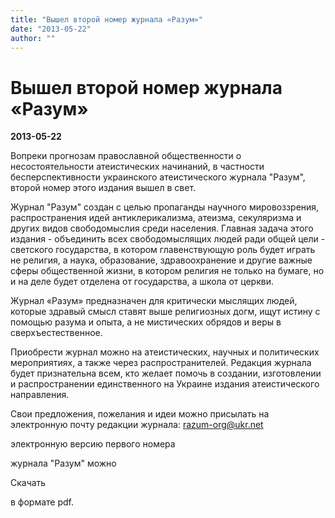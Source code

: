 ```yaml
---
title: "Вышел второй номер журнала «Разум»"
date: "2013-05-22"
author: ""
---
```


# Вышел второй номер журнала «Разум»

**2013-05-22** 

Вопреки  прогнозам православной общественности о несостоятельности атеистических  начинаний, в частности бесперспективности украинского атеистического  журнала "Разум", второй номер этого издания вышел в свет.



Журнал  "Разум" создан с целью пропаганды научного мировоззрения,  распространения идей антиклерикализма, атеизма, секуляризма и других  видов свободомыслия среди населения. Главная задача этого издания -  объединить всех свободомыслящих людей ради общей цели - светского  государства, в котором главенствующую роль будет играть не религия, а  наука, образование, здравоохранение и другие важные сферы общественной  жизни, в котором религия не только на бумаге, но и на деле будет  отделена от государства, а школа от церкви.



Журнал  «Разум» предназначен для критически мыслящих людей, которые здравый  смысл ставят выше религиозных догм, ищут истину с помощью разума и  опыта, а не мистических обрядов и веры в сверхъестественное.



Приобрести  журнал можно на атеистических, научных и политических мероприятиях, а  также через распространителей. Редакция журнала будет признательна всем,  кто желает помочь в создании, изготовлении и распространении  единственного на Украине издания атеистического направления.



Свои предложения, пожелания и идеи можно присылать на электронную почту редакции журнала: razum-org@ukr.net

электронную версию первого номера

журнала "Разум" можно 

Скачать

в формате pdf.